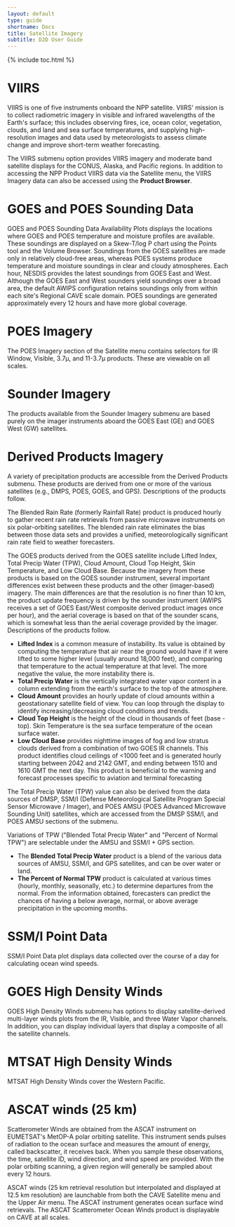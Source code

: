 ```yaml
---
layout: default
type: guide
shortname: Docs
title: Satellite Imagery
subtitle: D2D User Guide
---
```


{% include toc.html %}

# VIIRS

VIIRS is one of five instruments onboard the NPP satellite. VIIRS' mission is to collect radiometric imagery in visible and infrared wavelengths of the Earth's surface; this includes observing fires, ice, ocean color, vegetation, clouds, and land and sea surface temperatures, and supplying high-resolution images and data used by meteorologists to assess climate change and improve short-term weather forecasting.

The VIIRS submenu option provides VIIRS imagery and moderate band satellite displays for the
CONUS, Alaska, and Pacific regions.  In addition to accessing the NPP Product VIIRS data via the Satellite menu, the VIIRS Imagery data can also be accessed using the **Product Browser**.

# GOES and POES Sounding Data

GOES and POES Sounding Data Availability Plots displays the locations where GOES and POES temperature and moisture profiles are available. These soundings are displayed on a Skew-T/log P chart using the Points tool and the Volume Browser. Soundings from the GOES satellites are made only in relatively cloud-free areas, whereas POES systems produce temperature and moisture soundings in clear and cloudy atmospheres. Each hour, NESDIS provides the latest soundings from GOES East and West. Although the GOES East and West sounders yield soundings over a broad area, the default AWIPS configuration retains soundings only from within each site's Regional CAVE scale domain. POES soundings are generated approximately every 12 hours and have more global coverage.


# POES Imagery

The POES Imagery section of the Satellite menu contains selectors for IR Window, Visible, 3.7µ, and 11-3.7µ products. These are viewable on all scales.


# Sounder Imagery

The products available from the Sounder Imagery submenu are based purely on the imager instruments aboard the GOES East (GE) and GOES West (GW) satellites.


# Derived Products Imagery

A variety of precipitation products are accessible from the Derived Products submenu. These products are derived from one or more of the various satellites (e.g., DMPS, POES, GOES, and GPS). Descriptions of the products follow.

The Blended Rain Rate (formerly Rainfall Rate) product is produced hourly to gather recent rain rate retrievals from passive microwave instruments on six polar-orbiting satellites. The blended rain rate eliminates the bias between those data sets and provides a unified, meteorologically significant rain rate field to weather forecasters.

The GOES products derived from the GOES satellite include Lifted Index, Total Precip Water (TPW), Cloud Amount, Cloud Top Height, Skin Temperature, and Low Cloud Base. Because the imagery from these products is based on the GOES sounder instrument, several important differences exist between these products and the other (imager-based) imagery. The main differences are that the resolution is no finer than 10 km, the product update frequency is driven by the sounder instrument (AWIPS receives a set of GOES East/West composite derived product images once per hour), and the aerial coverage is based on that of the sounder scans, which is somewhat less than the aerial coverage provided by the imager. Descriptions of the products follow.

* **Lifted Index** is a common measure of instability. Its value is obtained by computing the temperature that air near the ground would have if it were lifted to some higher level (usually around 18,000 feet), and comparing that temperature to the actual temperature at that level. The more negative the value, the more instability there is.
* **Total Precip Water** is the vertically integrated water vapor content in a column extending from the earth's surface to the top of the atmosphere.
* **Cloud Amount** provides an hourly update of cloud amounts within a geostationary satellite field of view. You can loop through the display to identify increasing/decreasing cloud conditions and trends.
* **Cloud Top Height** is the height of the cloud in thousands of feet (base - top). Skin Temperature is the sea surface temperature of the ocean surface water.
* **Low Cloud Base** provides nighttime images of fog and low stratus clouds derived from a combination of two GOES IR channels. This product identifies cloud ceilings of <1000 feet and is generated hourly starting between 2042 and 2142 GMT, and ending between 1510 and 1610 GMT the next day. This product is beneficial to the warning and forecast processes specific to aviation and terminal forecasting

The Total Precip Water (TPW) value can also be derived from the data sources of DMSP, SSM/I (Defense Meteorological Satellite Program Special Sensor Microwave / Imager), and POES AMSU (POES Advanced Microwave Sounding Unit) satellites, which are accessed from the DMSP SSM/I, and POES AMSU sections of the submenu.

Variations of TPW ("Blended Total Precip Water" and "Percent of Normal TPW") are selectable
under the AMSU and SSM/I + GPS section.

* The **Blended Total Precip Water** product is a blend of the various data sources of AMSU,
SSM/I, and GPS satellites, and can be over water or land.
* **The Percent of Normal TPW** product is calculated at various times (hourly, monthly,
seasonally, etc.) to determine departures from the normal. From the information obtained,
forecasters can predict the chances of having a below average, normal, or above average
precipitation in the upcoming months.


# SSM/I Point Data

SSM/I Point Data plot displays data collected over the course of a day for calculating ocean wind speeds.


# GOES High Density Winds

GOES High Density Winds submenu has options to display satellite-derived multi-layer winds plots from the IR, Visible, and three Water Vapor channels. In addition, you can display individual layers that display a composite of all the satellite channels.

# MTSAT High Density Winds

MTSAT High Density Winds cover the Western Pacific.

# ASCAT winds (25 km)

Scatterometer Winds are obtained from the ASCAT instrument on EUMETSAT's MetOP-A polar orbiting satellite. This instrument sends pulses of radiation to the ocean surface and measures the amount of energy, called backscatter, it receives back. When you sample these observations, the time, satellite ID, wind direction, and wind speed are provided. With the polar orbiting scanning, a given region will generally be sampled about every 12 hours.

ASCAT winds (25 km retrieval resolution but interpolated and displayed at 12.5 km resolution) are launchable from both the CAVE Satellite menu and the Upper Air menu. The ASCAT instrument generates ocean surface wind retrievals. The ASCAT Scatterometer Ocean Winds product is displayable on
CAVE at all scales.

